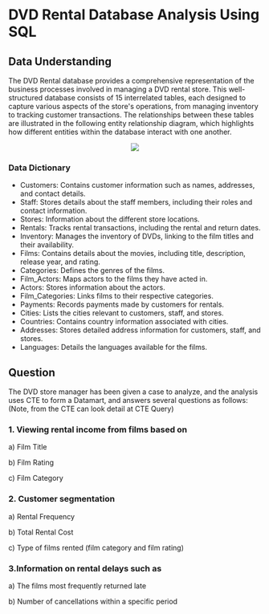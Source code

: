 # DVD Rental Database Analysis Using SQL

## Data Understanding
The DVD Rental database provides a comprehensive representation of the business processes involved in managing a DVD rental store. This well-structured database consists of 15 interrelated tables, each designed to capture various aspects of the store's operations, from managing inventory to tracking customer transactions. The relationships between these tables are illustrated in the following entity relationship diagram, which highlights how different entities within the database interact with one another.
<div align="center"><img src="https://github.com/Vanz92x/DVD-Rental-Analysis/assets/165736197/7c2ae9e6-a063-4aa3-8544-3dba14b83e79" /></div>

### Data Dictionary
* Customers: Contains customer information such as names, addresses, and contact details.
* Staff: Stores details about the staff members, including their roles and contact information.
* Stores: Information about the different store locations.
* Rentals: Tracks rental transactions, including the rental and return dates.
* Inventory: Manages the inventory of DVDs, linking to the film titles and their availability.
* Films: Contains details about the movies, including title, description, release year, and rating.
* Categories: Defines the genres of the films.
* Film_Actors: Maps actors to the films they have acted in.
* Actors: Stores information about the actors.
* Film_Categories: Links films to their respective categories.
* Payments: Records payments made by customers for rentals.
* Cities: Lists the cities relevant to customers, staff, and stores.
* Countries: Contains country information associated with cities.
* Addresses: Stores detailed address information for customers, staff, and stores.
* Languages: Details the languages available for the films.

## Question
The DVD store manager has been given a case to analyze, and the analysis uses CTE to form a Datamart, and answers several questions as follows: (Note, from the CTE can look detail at CTE Query)

### 1. Viewing rental income from films based on

a) Film Title

b) Film Rating

c) Film Category


### 2. Customer segmentation
a) Rental Frequency

b) Total Rental Cost

c) Type of films rented (film category and film rating)


### 3.Information on rental delays such as
a) The films most frequently returned late

b) Number of cancellations within a specific period
